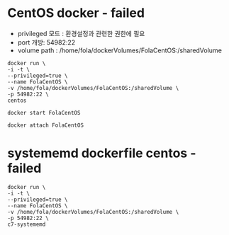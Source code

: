 # CentOS docker - failed
* privileged 모드 : 환경설정과 관련한 권한에 필요
* port 개방: 54982:22
* volume path : /home/fola/dockerVolumes/FolaCentOS:/sharedVolume



```shell
docker run \
-i -t \
--privileged=true \
--name FolaCentOS \
-v /home/fola/dockerVolumes/FolaCentOS:/sharedVolume \
-p 54982:22 \
centos

```

```shell
docker start FolaCentOS
```

```shell
docker attach FolaCentOS
```

# systememd dockerfile centos - failed

```shell
docker run \
-i -t \
--privileged=true \
--name FolaCentOS \
-v /home/fola/dockerVolumes/FolaCentOS:/sharedVolume \
-p 54982:22 \
c7-systememd

```